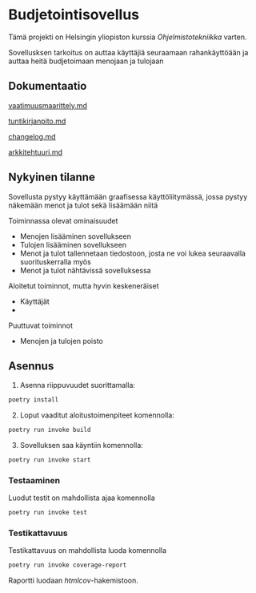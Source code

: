 # Budjetointisovellus

Tämä projekti on Helsingin yliopiston kurssia *Ohjelmistotekniikka* varten.

Sovellusksen tarkoitus on auttaa käyttäjiä seuraamaan rahankäyttöään ja auttaa heitä budjetoimaan menojaan ja tulojaan

## Dokumentaatio

[vaatimuusmaarittely.md](https://github.com/T-Marenk/ot-harjoitustyo/blob/main/dokumentaatio/vaatimusmaarittely.md)

[tuntikirjanpito.md](https://github.com/T-Marenk/ot-harjoitustyo/blob/main/dokumentaatio/tuntikirjapito.md)

[changelog.md](https://github.com/T-Marenk/ot-harjoitustyo/blob/main/dokumentaatio/changelog.md)

[arkkitehtuuri.md](https://github.com/T-Marenk/ot-harjoitustyo/blob/main/dokumentaatio/arkkitehtuuri.md)

## Nykyinen tilanne

Sovellusta pystyy käyttämään graafisessa käyttöliitymässä, jossa pystyy näkemään menot ja tulot sekä lisäämään niitä

Toiminnassa olevat ominaisuudet

- Menojen lisääminen sovellukseen
- Tulojen lisääminen sovellukseen
- Menot ja tulot tallennetaan tiedostoon, josta ne voi lukea seuraavalla suorituskerralla myös
- Menot ja tulot nähtävissä sovelluksessa

Aloitetut toiminnot, mutta hyvin keskeneräiset

- Käyttäjät
- 
Puuttuvat toiminnot

- Menojen ja tulojen poisto

## Asennus

1. Asenna riippuvuudet suorittamalla:

```bash
poetry install
```

2. Loput vaaditut aloitustoimenpiteet komennolla:

```bash
poetry run invoke build
```

3. Sovelluksen saa käyntiin komennolla:

```bash
poetry run invoke start
```

### Testaaminen

Luodut testit on mahdollista ajaa komennolla

```bash
poetry run invoke test
```

### Testikattavuus

Testikattavuus on mahdollista luoda komennolla

```bash
poetry run invoke coverage-report
```

Raportti luodaan _htmlcov_-hakemistoon.

